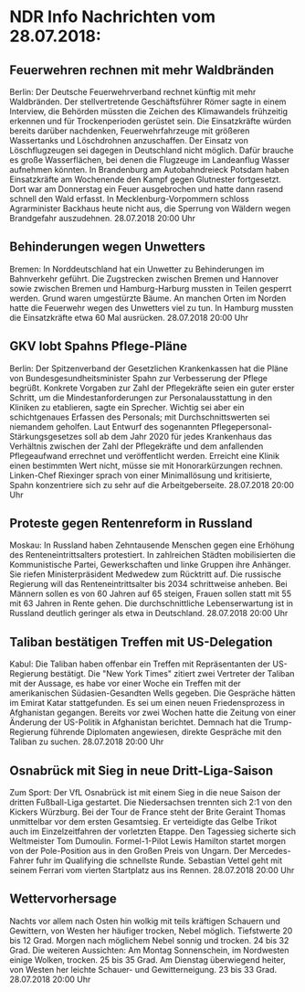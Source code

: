 # NDR Info Nachrichten vom 28.07.2018:


## Feuerwehren rechnen mit mehr Waldbränden
Berlin: Der Deutsche Feuerwehrverband rechnet künftig mit mehr Waldbränden. Der stellvertretende Geschäftsführer Römer sagte in einem Interview, die Behörden müssten die Zeichen des Klimawandels frühzeitig erkennen und für Trockenperioden gerüstet sein. Die Einsatzkräfte würden bereits darüber nachdenken, Feuerwehrfahrzeuge mit größeren Wassertanks und Löschdrohnen anzuschaffen. Der Einsatz von Löschflugzeugen sei dagegen in Deutschland nicht möglich. Dafür brauche es große Wasserflächen, bei denen die Flugzeuge im Landeanflug Wasser aufnehmen könnten. In Brandenburg am Autobahndreieck Potsdam haben Einsatzkräfte am Wochenende den Kampf gegen Glutnester fortgesetzt. Dort war am Donnerstag ein Feuer ausgebrochen und hatte dann rasend schnell den Wald erfasst. In Mecklenburg-Vorpommern schloss Agrarminister Backhaus heute nicht aus, die Sperrung von Wäldern wegen Brandgefahr auszudehnen. 28.07.2018 20:00 Uhr 

## Behinderungen wegen Unwetters
Bremen: In Norddeutschland hat ein Unwetter zu Behinderungen im Bahnverkehr geführt. Die Zugstrecken zwischen Bremen und Hannover sowie zwischen Bremen und Hamburg-Harburg mussten in Teilen gesperrt werden. Grund waren umgestürzte Bäume. An manchen Orten im Norden hatte die Feuerwehr wegen des Unwetters viel zu tun. In Hamburg mussten die Einsatzkräfte etwa 60 Mal ausrücken. 28.07.2018 20:00 Uhr 

## GKV lobt Spahns Pflege-Pläne
Berlin: Der Spitzenverband der Gesetzlichen Krankenkassen hat die Pläne von Bundesgesundheitsminister Spahn zur Verbesserung der Pflege begrüßt. Konkrete Vorgaben zur Zahl der Pflegekräfte seien ein guter erster Schritt, um die Mindestanforderungen zur Personalausstattung in den Kliniken zu etablieren, sagte ein Sprecher. Wichtig sei aber ein schichtgenaues Erfassen des Personals; mit Durchschnittswerten sei niemandem geholfen. Laut Entwurf des sogenannten Pflegepersonal-Stärkungsgesetzes soll ab dem Jahr 2020 für jedes Krankenhaus das Verhältnis zwischen der Zahl der Pflegekräfte und dem anfallenden Pflegeaufwand errechnet und veröffentlicht werden. Erreicht eine Klinik einen bestimmten Wert nicht, müsse sie mit Honorarkürzungen rechnen. Linken-Chef Riexinger sprach von einer Minimallösung und kritisierte, Spahn konzentriere sich zu sehr auf die Arbeitgeberseite. 28.07.2018 20:00 Uhr 

## Proteste gegen Rentenreform in Russland
Moskau: In Russland haben Zehntausende Menschen gegen eine Erhöhung des Renteneintrittsalters protestiert. In zahlreichen Städten mobilisierten die Kommunistische Partei, Gewerkschaften und linke Gruppen ihre Anhänger. Sie riefen Ministerpräsident Medwedew zum Rücktritt auf. Die russische Regierung will das Renteneintrittsalter bis 2034 schrittweise anheben. Bei Männern sollen es von 60 Jahren auf 65 steigen, Frauen sollen statt mit 55 mit 63 Jahren in Rente gehen. Die durchschnittliche Lebenserwartung ist in Russland deutlich geringer als etwa in Deutschland. 28.07.2018 20:00 Uhr 

## Taliban bestätigen Treffen mit US-Delegation
Kabul: Die Taliban haben offenbar ein Treffen mit Repräsentanten der US-Regierung bestätigt. Die "New York Times" zitiert zwei Vertreter der Taliban mit der Aussage, es habe vor einer Woche ein Treffen mit der amerikanischen Südasien-Gesandten Wells gegeben. Die Gespräche hätten im Emirat Katar stattgefunden. Es sei um einen neuen Friedensprozess in Afghanistan gegangen. Bereits vor zwei Wochen hatte die Zeitung von einer Änderung der US-Politik in Afghanistan berichtet. Demnach hat die Trump-Regierung führende Diplomaten angewiesen, direkte Gespräche mit den Taliban zu suchen. 28.07.2018 20:00 Uhr 

## Osnabrück mit Sieg in neue Dritt-Liga-Saison
Zum Sport: Der VfL Osnabrück ist mit einem Sieg in die neue Saison der dritten Fußball-Liga gestartet. Die Niedersachsen trennten sich 2:1 von den Kickers Würzburg. Bei der Tour de France steht der Brite Geraint Thomas unmittelbar vor dem ersten Gesamtsieg. Er verteidigte das Gelbe Trikot auch im Einzelzeitfahren der vorletzten Etappe. Den Tagessieg sicherte sich Weltmeister Tom Dumoulin. Formel-1-Pilot Lewis Hamilton startet morgen von der Pole-Position aus in den Großen Preis von Ungarn. Der Mercedes-Fahrer fuhr im Qualifying die schnellste Runde. Sebastian Vettel geht mit seinem Ferrari vom vierten Startplatz aus ins Rennen. 28.07.2018 20:00 Uhr 

## Wettervorhersage
Nachts vor allem nach Osten hin wolkig mit teils kräftigen Schauern und Gewittern, von Westen her häufiger trocken, Nebel möglich. Tiefstwerte 20 bis 12 Grad. Morgen nach möglichem Nebel sonnig und trocken. 24 bis 32 Grad. Die weiteren Aussichten:
Am Montag Sonnenschein, im Nordwesten einige Wolken, trocken. 25 bis 35 Grad. Am Dienstag überwiegend heiter, von Westen her leichte Schauer- und Gewitterneigung. 23 bis 33 Grad. 28.07.2018 20:00 Uhr 
